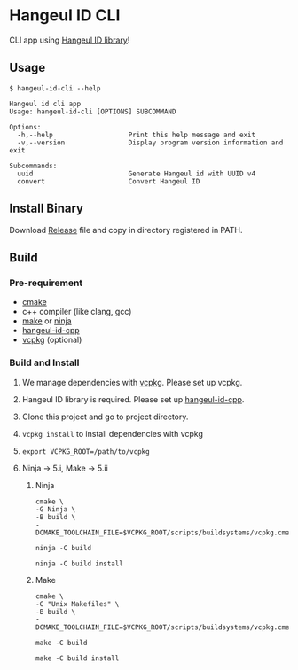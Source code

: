# Hangeul ID CLI

CLI app using [Hangeul ID library](https://github.com/wonjongin/hangeul-id-cpp)!

## Usage

```text
$ hangeul-id-cli --help

Hangeul id cli app
Usage: hangeul-id-cli [OPTIONS] SUBCOMMAND

Options:
  -h,--help                   Print this help message and exit
  -v,--version                Display program version information and exit

Subcommands:
  uuid                        Generate Hangeul id with UUID v4
  convert                     Convert Hangeul ID

```

## Install Binary

Download [Release](https://github.com/wonjongin/hangeul-id-cli/releases) file and copy in directory registered in PATH.

## Build

### Pre-requirement

- [cmake](https://cmake.org)
- c++ compiler (like clang, gcc)
- [make](https://www.gnu.org/software/make/) or [ninja](https://github.com/ninja-build/ninja)
- [hangeul-id-cpp](https://github.com/wonjongin/hangeul-id-cpp)
- [vcpkg](https://github.com/microsoft/vcpkg) (optional)

### Build and Install

1. We manage dependencies with [vcpkg](https://github.com/microsoft/vcpkg). Please set up vcpkg.
2. Hangeul ID library is required. Please set up [hangeul-id-cpp](https://github.com/wonjongin/hangeul-id-cpp).
3. Clone this project and go to project directory.
4. `vcpkg install` to install dependencies with vcpkg
5. `export VCPKG_ROOT=/path/to/vcpkg`
6. Ninja -> 5.i, Make -> 5.ii

    1. Ninja
        ```shell
       cmake \
       -G Ninja \
       -B build \
       -DCMAKE_TOOLCHAIN_FILE=$VCPKG_ROOT/scripts/buildsystems/vcpkg.cmake 
       
       ninja -C build
       
       ninja -C build install
       ```
    2. Make
       ```shell
       cmake \
       -G "Unix Makefiles" \
       -B build \
       -DCMAKE_TOOLCHAIN_FILE=$VCPKG_ROOT/scripts/buildsystems/vcpkg.cmake 
       
       make -C build
       
       make -C build install
       ```

